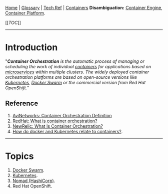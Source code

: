 [Home](/Slalom-LLC/Slalom-Consulting) | [Glossary](/Glossary) | [Tech Ref](/Tech-Ref) | [Containers](/Tech-Ref/Virtualization/Containers-\(OS-Virtualization\))
**Disambiguation:** [Container Engine](/Tech-Ref/Virtualization/Containers-\(OS-Virtualization\)/Container-Engine), [Container Platform](/Tech-Ref/Virtualization/Containers-\(OS-Virtualization\)/Container-Platform).

[[_TOC_]]

---
# Introduction
"_***Container Orchestration*** is the automatic process of managing or scheduling the work of individual [containers](/Tech-Ref/Virtualization/Containers-\(OS-Virtualization\)) for applications based on [microservices](/Tech-Ref/Software-Development/Distributed-Computing/Microservices) within multiple clusters. The widely deployed container orchestration platforms are based on open-source versions like [Kubernetes](/Tech-Ref/Virtualization/Containers-\(OS-Virtualization\)/Kubernetes), [Docker Swarm](/Tech-Ref/Software-Development/DevOps-\(Development-and-IT-Operations\)/Docker/Docker-Swarm) or the commercial version from Red Hat OpenShift._"

## Reference
1. [AviNetworks: Container Orchestration Definition](https://avinetworks.com/glossary/container-orchestration/)
1. [RedHat: What is container orchestration?](https://www.redhat.com/en/topics/containers/what-is-container-orchestration)
1. [NewRelic: What Is Container Orchestration?](https://newrelic.com/blog/best-practices/container-orchestration-explained)
1. [How do docker and Kubernetes relate to containers?](https://www.netapp.com/devops-solutions/what-are-containers/#docker-kubernetes).

---
# Topics
1. [Docker Swarm](/Tech-Ref/Software-Development/DevOps-\(Development-and-IT-Operations\)/Docker/Docker-Swarm).
1. [Kubernetes](/Tech-Ref/Virtualization/Containers-\(OS-Virtualization\)/Kubernetes).
1. [Nomad (HashiCorp)](/Tech-Ref/HashiCorp/Nomad-\(HashiCorp\)).
1. Red Hat OpenShift.
